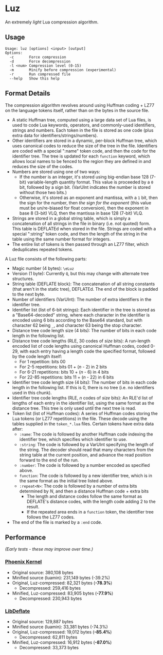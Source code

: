 # Luz
An extremely *light* Lua compression algorithm.

## Usage
```
Usage: luz [options] <input> [output]
Options:
  -c       Force compression
  -d       Force decompression
  -l <num> Compression level (0-15)
  -m       Minify before compression (experimental)
  -r       Run compressed file
  --help   Show this help
```

## Format Details
The compression algorithm revolves around using Huffman coding + LZ77 on the language tokens itself, rather than on the bytes in the source file.

- A static Huffman tree, computed using a large data set of Lua files, is used to code Lua keywords, operators, and commonly-used identifiers, strings and numbers. Each token in the file is stored as one code (plus extra data for identifiers/strings/numbers).
- Other identifiers are stored in a dynamic, per-block Huffman tree, which uses canonical codes to reduce the size of the tree in the file. Identifiers are coded with a special ":name" token code, and then the code for the identifier tree. The tree is updated for each `function` keyword, which allows local names to be fenced to the region they are defined in and reduces the size of the codes.
- Numbers are stored using one of two ways:
  - If the number is an integer, it's stored using big-endian base 128 (7-bit) variable-length quantity format. This value is proceeded by a `0` bit, followed by a sign bit. (VarUInt indicates the number is stored without those two bits.)
  - Otherwise, it's stored as an exponent and mantissa, with a `1` bit, then the sign for the number, then *the sign for the exponent* (this value must be un/re-biased for float conversion), then the exponent in base 8 (3-bit) VLQ, then the mantissa in base 128 (7-bit) VLQ.
- Strings are stored in a global string table, which is simply a concatenation of all strings in the file in binary (i.e. not quoted) form. This table is DEFLATEd when stored in the file. Strings are coded with a special ":string" token code, and then the length of the string in the table using the same number format for integers.
- The entire list of tokens is then passed through an LZ77 filter, which deduplicates repeated tokens.

A Luz file consists of the following parts:
- Magic number (4 bytes): `\eLuz`
- Version (1 byte): Currently `Q`, but this may change with alternate tree structures.
- String table (DEFLATE block): The concatenation of all string constants (that aren't in the static tree), DEFLATEd. The end of the block is padded to the next byte.
- Number of identifiers (VarUInt): The number of extra identifiers in the identifier tree.
- Identifier list (list of 6-bit strings): Each identifier in the tree is stored as a "Base64-decoded" string, where each character in the identifier is encoded using 6 bits according to the Base64 standard, but with character 62 being `_`, and character 63 being the stop character.
- Distance tree code length size (4 bits): The number of bits in each code length in the following list.
- Distance tree code lengths (RLE, 30 codes of *size* bits): A run-length encoded list of code lengths using canonical Huffman codes, coded 0-29, with each entry having a length code the specified format, followed by the code length itself:
  - For 1 repetition: bits 00
  - For 2-5 repetitions: bits 01 + (*n* - 2) in 2 bits
  - For 6-21 repetitions: bits 10 + (*n* - 6) in 4 bits
  - For 22-85 repetitions: bits 11 + (*n* - 22) in 6 bits
- Identifier tree code length size (4 bits): The number of bits in each code length in the following list. If this is 0, there is no tree (i.e. no identifiers used in this chunk).
- Identifier tree code lengths (RLE, *n* codes of *size* bits): An RLE'd list of lengths of each entry in the identifier list, using the same format as the distance tree. This tree is only used until the next tree is read.
- Token list (list of Huffman codes): A series of Huffman codes storing the Lua tokens (or LZ77 repetitions) in the file. These decode using the tables supplied in the `token_*.lua` files. Certain tokens have extra data after:
  - `:name`: The code is followed by another Huffman code indexing the identifier tree, which specifies which identifier to use.
  - `:string`: The code is followed by a VarUInt specifying the length of the string. The decoder should read that many characters from the string table at the current position, and advance the read position forward to the end of the run.
  - `:number`: The code is followed by a number encoded as specified above.
  - `function`: The code is followed by a new identifier tree, which is in the same format as the initial tree listed above.
  - `:repeat<N>`: The code is followed by a number of extra bits determined by *N*, and then a distance Huffman code + extra bits
    - The length and distance codes follow the same format as DEFLATE's distance codes, with the length code adding 2 to the result.
    - If the repeated area ends in a `function` token, the identifier tree follows the LZ77 codes.
- The end of the file is marked by a `:end` code.

## Performance
*(Early tests - these may improve over time.)*

### [Phoenix Kernel](https://phoenix.madefor.cc)
- Original source: 380,108 bytes
- Minified source (luamin): 231,149 bytes (-39.2%)
- Original, Luz-compressed: 82,321 bytes (**-78.3%**)
  - Decompressed: 259,416 bytes
- Minified, Luz-compressed: 83,905 bytes (**-77.9%**)
  - Decompressed: 230,943 bytes

### [LibDeflate](https://github.com/SafeteeWow/LibDeflate)
- Original source: 129,887 bytes
- Minified source (luamin): 33,381 bytes (-74.3%)
- Original, Luz-compressed: 19,012 bytes (**-85.4%**)
  - Decompressed: 62,811 bytes
- Minified, Luz-compressed: 16,912 bytes (**-87.0%**)
  - Decompressed: 33,373 bytes

